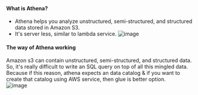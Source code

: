 #### What is Athena?
- Athena helps you analyze unstructured, semi-structured, and structured data stored in Amazon S3.
- It's server less, similar to lambda service.
![image](https://github.com/user-attachments/assets/9d92215a-3a2e-43e4-a8da-30c95f378d23)

#### The way of Athena working
Amazon s3 can contain unstructured, semi-structured, and structured data.</br>
So, it's really difficult to write an SQL query on top of all this mingled data.</br>
Because if this reason, athena expects an data catalog & if you want to create that catalog using AWS service, then glue is better option.</br>
![image](https://github.com/user-attachments/assets/783d12e8-8d74-475f-8854-f1b21ad56013)

